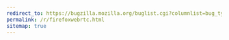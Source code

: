 ```yaml
---
redirect_to: https://bugzilla.mozilla.org/buglist.cgi?columnlist=bug_type%2Cshort_desc%2Cproduct%2Ccomponent%2Cpriority%2Cassigned_to%2Ccf_status_firefox75%2Ccf_status_firefox76%2Ccf_status_firefox77%2Ccf_status_firefox_esr68%2Cbug_status%2Cresolution%2Cchangeddate&query_format=advanced&status_whiteboard=jitsi-meet&status_whiteboard_type=substring&query_based_on=
permalink: /r/firefoxwebrtc.html
sitemap: true
---
```

